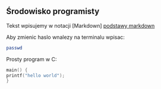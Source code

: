 ##  Środowisko programisty

Tekst wpisujemy w notacji [Markdown] [podstawy markdown]

Aby zmienic haslo wnalezy na terminalu wpisac:
```sh
passwd
```


Prosty program w C:

```c
main() {
printf("hello world");
}
```

[podstawy markdown]: http://daringfireball.net/projects/markdown/basics

